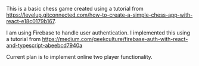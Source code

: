 This is a basic chess game created using a tutorial from https://levelup.gitconnected.com/how-to-create-a-simple-chess-app-with-react-e18c0179b167.

I am using Firebase to handle user authentication. I implemented this using a tutorial from https://medium.com/geekculture/firebase-auth-with-react-and-typescript-abeebcd7940a

Current plan is to implement online two player functionality. 
